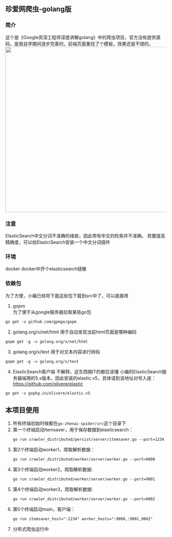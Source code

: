 ## 珍爱网爬虫-golang版
### 简介
这个是《Google资深工程师深度讲解golang》中的爬虫项目，官方没有提供源码，是我自学期间逐步完善的，前端页面重找了个模板，效果还是不错的。  
<img src="img/1.png" width = "800" height = "516"/>
### 注意
ElasticSearch中文分词不准确的缘故，因此带有中文的检索并不准确。
若要提高精确度，可以给ElastciSearch安装一个中文分词插件
### 环境
docker
docker中开个elasticsearch镜像
### 依赖包
为了方便，小编已经将下面这些包下载到src中了，可以直接用
1. gopm  
为了便于从google服务器拉取某些go包
```text
go get -u github.com/gpmgo/gopm
``` 
2. golang.org/x/net/html 
用于自动发现当前html页面是哪种编码
```text
gopm get -g -v golang.org/x/net/html
```
3. golang.org/x/text
用于对文本内容进行转码
```text
gopm get -g -v golang.org/x/text
```  
4. ElasticSearch客户端
不解释，这东西搞IT的都应该懂
小编的ElasticSearch服务器端用的5.x版本，因此安装的elastic.v5，具体请到该地址对号入座：https://github.com/olivere/elastic
```text
go get -v gopkg.in/olivere/elastic.v5
```
## 本项目使用
1. 所有终端初始时候都在`go-zhenai-spider/src`这个目录下
2. 第一个终端启动itemsaver，用于保存数据到elasticsearch：
    ```text
    go run crawler_distributed/persist/server/itemsaver.go --port=1234
    ```  
3. 第2个终端启动worker1，爬取解析数据：
    ```text
    go run crawler_distributed/worker/server/worker.go --port=9000
    ```
4. 第3个终端启动worker2，爬取解析数据:
    ```text
    go run crawler_distributed/worker/server/worker.go --port=9001
    ```
5. 第4个终端启动worker3，爬取解析数据:
    ```text
    go run crawler_distributed/worker/server/worker.go --port=9002
    ```
6. 第5个终端启动main，客户端：
    ```text
    go run itemsaver_host=":1234" worker_hosts=":9000,:9001,9002"
    ```
7. 分布式爬虫运行中
